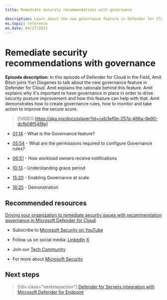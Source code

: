 ```yaml
---
title: Remediate security recommendations with governance

description: Learn about the new governance feature in Defender for Cloud, and how to drive security posture improvement.
ms.topic: reference
ms.date: 04/27/2023
---
```


# Remediate security recommendations with governance

**Episode description**: In this episode of Defender for Cloud in the Field, Amit Biton joins Yuri Diogenes to talk about the new governance feature in Defender for Cloud. Amit explains the rationale behind this feature. Amit explains why it's important to have governance in place in order to drive security posture improvement and how this feature can help with that. Amit demonstrates how to create governance rules, how to monitor and take action to improve the secure score.

> [!VIDEO https://aka.ms/docs/player?id=ceb3ef0e-257a-466a-9e90-dcfb08f54f8e]

- [01:14](/shows/mdc-in-the-field/remediate-security-with-governance#time=01m14s) - What is the Governance feature?

- [05:54](/shows/mdc-in-the-field/remediate-security-with-governance#time=05m54s) - What are the permissions required to configure Governance rules?

- [06:51](/shows/mdc-in-the-field/remediate-security-with-governance#time=06m51s) - How workload owners receive notifications

- [10:13](/shows/mdc-in-the-field/remediate-security-with-governance#time=10m13s) - Understanding grace period

- [15:20](/shows/mdc-in-the-field/remediate-security-with-governance#time=15m20s) - Enabling Governance at scale

- [16:25](/shows/mdc-in-the-field/remediate-security-with-governance#time=16m25s) - Demonstration

## Recommended resources
  
[Driving your organization to remediate security issues with recommendation governance in Microsoft Defender for Cloud](governance-rules.md).

- Subscribe to [Microsoft Security on YouTube](https://www.youtube.com/playlist?list=PL3ZTgFEc7LysiX4PfHhdJPR7S8mGO14YS)

- Follow us on social media:
  [LinkedIn](https://www.linkedin.com/showcase/microsoft-security/posts/)
  [X](https://x.com/msftsecurity)

- Join our [Tech Community](https://aka.ms/SecurityTechCommunity)

- For more about [Microsoft Security](https://msft.it/6002T9HQY)

## Next steps

> [!div class="nextstepaction"]
> [Defender for Servers integration with Microsoft Defender for Endpoint](episode-sixteen.md)
